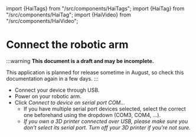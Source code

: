﻿---
sidebar_position: 43
---
import {HaiTags} from "/src/components/HaiTags";
import {HaiTag} from "/src/components/HaiTag";
import {HaiVideo} from "/src/components/HaiVideo";

# Connect the robotic arm

:::warning
**This document is a draft and may be incomplete.**

This application is planned for release sometime in August, so check this documentation again in a few days.
:::

- Connect your device through USB.
- Power on your robotic arm.
- Click *Connect to device on serial port COM...*
    - If you have multiple serial port devices selected, select the correct one beforehand using the dropdown (COM3, COM4, ...).
    - *If you own a 3D printer connected over USB, please make sure you don't select its serial port. Turn off your 3D printer if you're not sure.*
